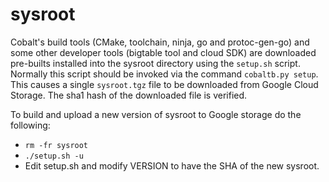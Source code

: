 # sysroot

Cobalt's build tools (CMake, toolchain, ninja, go and protoc-gen-go) and some
other developer tools (bigtable tool and cloud SDK) are downloaded pre-builts
installed into the sysroot directory using the `setup.sh` script. Normally
this script should be invoked via the command `cobaltb.py setup`. This
causes a single `sysroot.tgz` file to be downloaded from Google Cloud Storage.
The sha1 hash of the downloaded file is verified.

To build and upload a new version of sysroot to Google storage do the
following:

* `rm -fr sysroot`
* `./setup.sh -u`
* Edit setup.sh and modify VERSION to have the SHA of the new sysroot.
